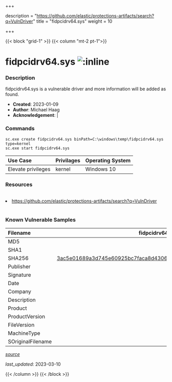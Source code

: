 +++

description = "https://github.com/elastic/protections-artifacts/search?q=VulnDriver"
title = "fidpcidrv64.sys"
weight = 10

+++


{{< block "grid-1" >}}
{{< column "mt-2 pt-1">}}


# fidpcidrv64.sys ![:inline](/images/twitter_verified.png) 


### Description

fidpcidrv64.sys is a vulnerable driver and more information will be added as found.

- **Created**: 2023-01-09
- **Author**: Michael Haag
- **Acknowledgement**:  | [](https://twitter.com/)

### Commands

```
sc.exe create fidpcidrv64.sys binPath=C:\windows\temp\fidpcidrv64.sys type=kernel
sc.exe start fidpcidrv64.sys
```

| Use Case | Privilages | Operating System | 
|:---- | ---- | ---- |
| Elevate privileges | kernel | Windows 10 |

### Resources
<br>
<li><a href=" https://github.com/elastic/protections-artifacts/search?q=VulnDriver"> https://github.com/elastic/protections-artifacts/search?q=VulnDriver</a></li>
<br>

### Known Vulnerable Samples

| Filename | fidpcidrv64.sys |
|:---- | ---- | 
| MD5 | <a href="https://www.virustotal.com/gui/file/"></a> |
| SHA1 | <a href="https://www.virustotal.com/gui/file/"></a> |
| SHA256 | <a href="https://www.virustotal.com/gui/file/3ac5e01689a3d745e60925bc7faca8d4306ae693e803b5e19c94906dc30add46">3ac5e01689a3d745e60925bc7faca8d4306ae693e803b5e19c94906dc30add46</a> |
| Publisher |  |
| Signature |  |
| Date |  |
| Company |  |
| Description |  |
| Product |  |
| ProductVersion |  |
| FileVersion |  |
| MachineType |  |
| SOriginalFilename |  |



[*source*](https://github.com/magicsword-io/LOLDrivers/tree/main/yaml/fidpcidrv64.sys.yml)

*last_updated:* 2023-03-10








{{< /column >}}
{{< /block >}}
